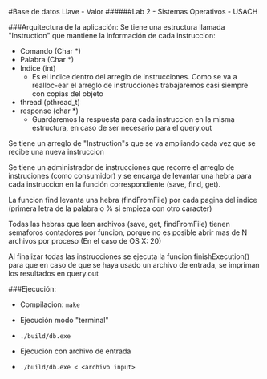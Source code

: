#Base de datos Llave - Valor
######Lab 2 - Sistemas Operativos - USACH 

###Arquitectura de la aplicación:
Se tiene una estructura llamada "Instruction" que mantiene la información de cada instruccion:
 - Comando (Char *)
 - Palabra (Char *)
 - Indice (int)
   - Es el indice dentro del arreglo de instrucciones. Como se va a realloc-ear el arreglo de instrucciones trabajaremos casi siempre con copias del objeto
 - thread (pthread_t)
 - response (char *)
   - Guardaremos la respuesta para cada instruccion en la misma estructura, en caso de ser necesario para el query.out

Se tiene un arreglo de "Instruction"s que se va ampliando cada vez que se recibe una nueva instruccion

Se tiene un administrador de instrucciones que recorre el arreglo de instruciones (como consumidor) y se encarga de levantar una hebra para cada instruccion en la función correspondiente (save, find, get).

La funcion find levanta una hebra (findFromFile) por cada pagina del indice (primera letra de la palabra o % si empieza con otro caracter)

Todas las hebras que leen archivos (save, get, findFromFile) tienen semaforos contadores por funcion, porque no es posible abrir mas de N archivos por proceso (En el caso de OS X: 20)

Al finalizar todas las instrucciones se ejecuta la funcion finishExecution() para que en caso de que se haya usado un archivo de entrada, se impriman los resultados en query.out

###Ejecución:
 - Compilacion:
 	```make```

 - Ejecución modo "terminal"
  - ```./build/db.exe```

 - Ejecución con archivo de entrada
  - ```./build/db.exe < <archivo input>```